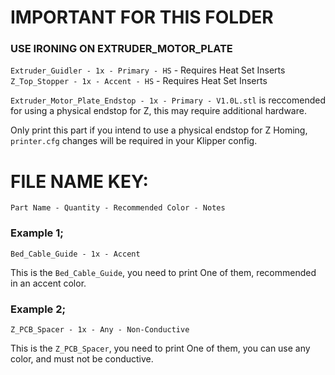 # IMPORTANT FOR THIS FOLDER
### USE IRONING ON EXTRUDER_MOTOR_PLATE
`Extruder_Guidler - 1x - Primary - HS` - Requires Heat Set Inserts
`Z_Top_Stopper - 1x - Accent - HS` - Requires Heat Set Inserts

`Extruder_Motor_Plate_Endstop - 1x - Primary - V1.0L.stl` is reccomended for using a physical endstop for Z, this may require additional hardware.

Only print this part if you intend to use a physical endstop for Z Homing, `printer.cfg` changes will be required in your Klipper config.

# FILE NAME KEY:
`Part Name - Quantity - Recommended Color - Notes`

### Example 1;
`Bed_Cable_Guide - 1x - Accent`  

This is the `Bed_Cable_Guide`, you need to print One of them, recommended in an accent color.

### Example 2;
`Z_PCB_Spacer - 1x - Any - Non-Conductive`

This is the `Z_PCB_Spacer`, you need to print One of them, you can use any color, and must not be conductive.